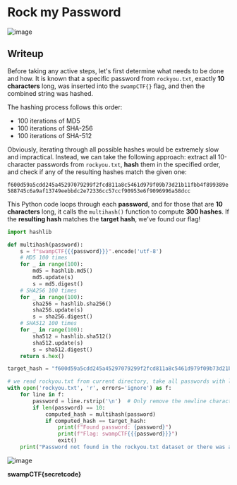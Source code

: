 # Rock my Password
![image](https://github.com/user-attachments/assets/7b6fbc17-525f-43db-be83-72008e575511)

## Writeup

Before taking any active steps, let's first determine what needs to be done and how. It is known that a specific password from `rockyou.txt`, exactly **10 characters** long, was inserted into the `swampCTF{}` flag, and then the combined string was hashed.

The hashing process follows this order:
- 100 iterations of MD5
- 100 iterations of SHA-256
- 100 iterations of SHA-512

Obviously, iterating through all possible hashes would be extremely slow and impractical. Instead, we can take the following approach: extract all 10-character passwords from `rockyou.txt`, **hash** them in the specified order, and check if any of the resulting hashes match the given one:

`f600d59a5cdd245a45297079299f2fcd811a8c5461d979f09b73d21b11fbb4f899389e588745c6a9af13749eebbdc2e72336cc57ccf90953e6f9096996a58dcc`

This Python code loops through each **password**, and for those that are **10 characters** long, it calls the `multihash()` function to compute **300 hashes**. If the **resulting hash** matches the **target hash**, we've found our flag!

```python
import hashlib

def multihash(password):
    s = f"swampCTF{{{password}}}".encode('utf-8')
    # MD5 100 times
    for _ in range(100):
        md5 = hashlib.md5()
        md5.update(s)
        s = md5.digest()
    # SHA256 100 times
    for _ in range(100):
        sha256 = hashlib.sha256()
        sha256.update(s)
        s = sha256.digest()
    # SHA512 100 times
    for _ in range(100):
        sha512 = hashlib.sha512()
        sha512.update(s)
        s = sha512.digest()
    return s.hex()

target_hash = "f600d59a5cdd245a45297079299f2fcd811a8c5461d979f09b73d21b11fbb4f899389e588745c6a9af13749eebbdc2e72336cc57ccf90953e6f9096996a58dcc"

# we read rockyou.txt from current directory, take all passwords with length == 10, and then compute hash for each pass and compare with our target hash
with open('rockyou.txt', 'r', errors='ignore') as f:
    for line in f:
        password = line.rstrip('\n')  # Only remove the newline character
        if len(password) == 10:
            computed_hash = multihash(password)
            if computed_hash == target_hash:
                print(f"Found password: {password}")
                print(f"Flag: swampCTF{{{password}}}")
                exit()
    print("Password not found in the rockyou.txt dataset or there was an error...")
```

![image](https://github.com/user-attachments/assets/03039dc9-b973-4066-bab5-04e94e540c42)

**swampCTF{secretcode}**

